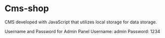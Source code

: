 # Cms-shop
CMS developed with JavaScript that utilizes local storage for data storage.

Username and Password for Admin Panel
Username: admin
Password: 1234
